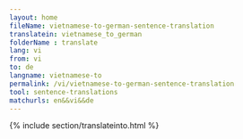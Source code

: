 ```yaml
---
layout: home
fileName: vietnamese-to-german-sentence-translation
translatein: vietnamese_to_german
folderName : translate
lang: vi
from: vi
to: de
langname: vietnamese-to
permalink: /vi/vietnamese-to-german-sentence-translation
tool: sentence-translations
matchurls: en&&vi&&de
---
```

{% include section/translateinto.html %}

